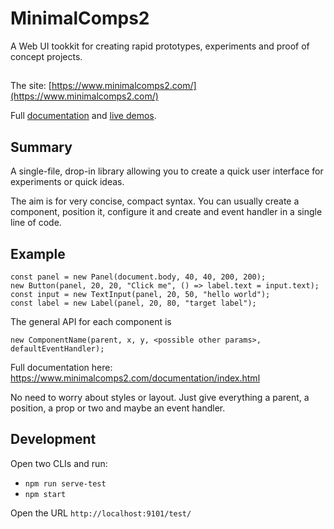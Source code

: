 # MinimalComps2

A Web UI tookkit for creating rapid prototypes, experiments and proof of concept projects.

##

The site: [https://www.minimalcomps2.com/](https://www.minimalcomps2.com/)

Full [documentation](https://www.minimalcomps2.com/docs) and [live demos](https://www.minimalcomps2.com/demos).

## Summary

A single-file, drop-in library allowing you to create a quick user interface for experiments or quick ideas.

The aim is for very concise, compact syntax. You can usually create a component, position it, configure it and create and event handler in a single line of code. 

## Example

```
const panel = new Panel(document.body, 40, 40, 200, 200);
new Button(panel, 20, 20, "Click me", () => label.text = input.text);
const input = new TextInput(panel, 20, 50, "hello world");
const label = new Label(panel, 20, 80, "target label");
```

The general API for each component is 

```new ComponentName(parent, x, y, <possible other params>, defaultEventHandler);```

Full documentation here: https://www.minimalcomps2.com/documentation/index.html

No need to worry about styles or layout. Just give everything a parent, a position, a prop or two and maybe an event handler.

## Development

Open two CLIs and run:

- `npm run serve-test`
- `npm start`

Open the URL `http://localhost:9101/test/`